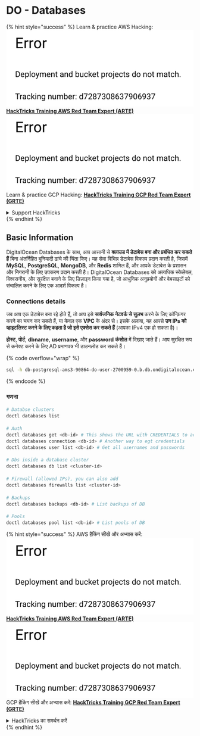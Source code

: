 # DO - Databases

{% hint style="success" %}
Learn & practice AWS Hacking:<img src="../../../.gitbook/assets/image (1) (1).png" alt="" data-size="line">[**HackTricks Training AWS Red Team Expert (ARTE)**](https://training.hacktricks.xyz/courses/arte)<img src="../../../.gitbook/assets/image (1) (1).png" alt="" data-size="line">\
Learn & practice GCP Hacking: <img src="../../../.gitbook/assets/image (2).png" alt="" data-size="line">[**HackTricks Training GCP Red Team Expert (GRTE)**<img src="../../../.gitbook/assets/image (2).png" alt="" data-size="line">](https://training.hacktricks.xyz/courses/grte)

<details>

<summary>Support HackTricks</summary>

* Check the [**subscription plans**](https://github.com/sponsors/carlospolop)!
* **Join the** 💬 [**Discord group**](https://discord.gg/hRep4RUj7f) or the [**telegram group**](https://t.me/peass) or **follow** us on **Twitter** 🐦 [**@hacktricks\_live**](https://twitter.com/hacktricks\_live)**.**
* **Share hacking tricks by submitting PRs to the** [**HackTricks**](https://github.com/carlospolop/hacktricks) and [**HackTricks Cloud**](https://github.com/carlospolop/hacktricks-cloud) github repos.

</details>
{% endhint %}

## Basic Information

DigitalOcean Databases के साथ, आप आसानी से **क्लाउड में डेटाबेस बना और प्रबंधित कर सकते हैं** बिना अंतर्निहित बुनियादी ढांचे की चिंता किए। यह सेवा विभिन्न डेटाबेस विकल्प प्रदान करती है, जिसमें **MySQL**, **PostgreSQL**, **MongoDB**, और **Redis** शामिल हैं, और आपके डेटाबेस के प्रशासन और निगरानी के लिए उपकरण प्रदान करती है। DigitalOcean Databases को अत्यधिक स्केलेबल, विश्वसनीय, और सुरक्षित बनाने के लिए डिज़ाइन किया गया है, जो आधुनिक अनुप्रयोगों और वेबसाइटों को संचालित करने के लिए एक आदर्श विकल्प है।

### Connections details

जब आप एक डेटाबेस बना रहे होते हैं, तो आप इसे **सार्वजनिक नेटवर्क से सुलभ** करने के लिए कॉन्फ़िगर करने का चयन कर सकते हैं, या केवल एक **VPC** के अंदर से। इसके अलावा, यह आपसे **उन IPs को व्हाइटलिस्ट करने के लिए कहता है जो इसे एक्सेस कर सकते हैं** (आपका IPv4 एक हो सकता है)।

**होस्ट**, **पोर्ट**, **dbname**, **username**, और **password** **कंसोल** में दिखाए जाते हैं। आप सुरक्षित रूप से कनेक्ट करने के लिए AD प्रमाणपत्र भी डाउनलोड कर सकते हैं।

{% code overflow="wrap" %}
```bash
sql -h db-postgresql-ams3-90864-do-user-2700959-0.b.db.ondigitalocean.com -U doadmin -d defaultdb -p 25060
```
{% endcode %}

### गणना
```bash
# Databse clusters
doctl databases list

# Auth
doctl databases get <db-id> # This shows the URL with CREDENTIALS to access
doctl databases connection <db-id> # Another way to egt credentials
doctl databases user list <db-id> # Get all usernames and passwords

# Dbs inside a database cluster
doctl databases db list <cluster-id>

# Firewall (allowed IPs), you can also add
doctl databases firewalls list <cluster-id>

# Backups
doctl databases backups <db-id> # List backups of DB

# Pools
doctl databases pool list <db-id> # List pools of DB
```
{% hint style="success" %}
AWS हैकिंग सीखें और अभ्यास करें:<img src="../../../.gitbook/assets/image (1) (1).png" alt="" data-size="line">[**HackTricks Training AWS Red Team Expert (ARTE)**](https://training.hacktricks.xyz/courses/arte)<img src="../../../.gitbook/assets/image (1) (1).png" alt="" data-size="line">\
GCP हैकिंग सीखें और अभ्यास करें: <img src="../../../.gitbook/assets/image (2).png" alt="" data-size="line">[**HackTricks Training GCP Red Team Expert (GRTE)**<img src="../../../.gitbook/assets/image (2).png" alt="" data-size="line">](https://training.hacktricks.xyz/courses/grte)

<details>

<summary>HackTricks का समर्थन करें</summary>

* [**सदस्यता योजनाएँ**](https://github.com/sponsors/carlospolop) देखें!
* **हमारे** 💬 [**Discord समूह**](https://discord.gg/hRep4RUj7f) या [**telegram समूह**](https://t.me/peass) में शामिल हों या **हमारे** **Twitter** 🐦 [**@hacktricks\_live**](https://twitter.com/hacktricks\_live)** का पालन करें।**
* **हैकिंग ट्रिक्स साझा करें और** [**HackTricks**](https://github.com/carlospolop/hacktricks) और [**HackTricks Cloud**](https://github.com/carlospolop/hacktricks-cloud) गिटहब रिपोजिटरी में PR सबमिट करें।

</details>
{% endhint %}
